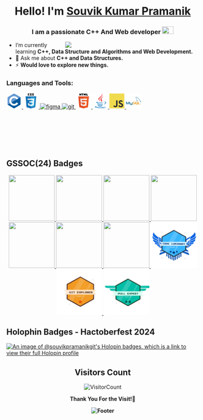 <h1 align="center"> Hello! I'm <a href="https://github.com/souvikpramanikgit">Souvik Kumar Pramanik </a> </h1>
<h3 align="center">I am a passionate C++ And Web developer <img src="https://user-images.githubusercontent.com/74038190/212284087-bbe7e430-757e-4901-90bf-4cd2ce3e1852.gif" width="30" height="20">
</h3>


<img align="right" src="https://user-images.githubusercontent.com/74038190/229223263-cf2e4b07-2615-4f87-9c38-e37600f8381a.gif" width="350"> 

- I’m currently learning **C++, Data Structure and Algorithms and Web Development.** 
- 💬 Ask me about **C++ and Data Structures.**
- ⚡ **Would love to explore new things.**
  
<h3 align="left">Languages and Tools:</h3>
<p align="left"> 
    <a href="https://www.cprogramming.com/" target="_blank" rel="noreferrer"> <img src="https://raw.githubusercontent.com/devicons/devicon/master/icons/c/c-original.svg" alt="c" width="40" height="40"/> </a> 
    <a href="https://www.w3schools.com/css/" target="_blank" rel="noreferrer"> <img src="https://raw.githubusercontent.com/devicons/devicon/master/icons/css3/css3-original-wordmark.svg" alt="css3" width="40" height="40"/> </a> 
    <a href="https://www.figma.com/" target="_blank" rel="noreferrer"> <img src="https://www.vectorlogo.zone/logos/figma/figma-icon.svg" alt="figma" width="40" height="40"/> </a> 
    <a href="https://git-scm.com/" target="_blank" rel="noreferrer"> <img src="https://www.vectorlogo.zone/logos/git-scm/git-scm-icon.svg" alt="git" width="40" height="40"/> </a> 
    <a href="https://www.w3.org/html/" target="_blank" rel="noreferrer"> <img src="https://raw.githubusercontent.com/devicons/devicon/master/icons/html5/html5-original-wordmark.svg" alt="html5" width="40" height="40"/> </a> 
    <a href="https://www.java.com" target="_blank" rel="noreferrer"> <img src="https://raw.githubusercontent.com/devicons/devicon/master/icons/java/java-original.svg" alt="java" width="40" height="40"/> </a> 
    <a href="https://developer.mozilla.org/en-US/docs/Web/JavaScript" target="_blank" rel="noreferrer"> <img src="https://raw.githubusercontent.com/devicons/devicon/master/icons/javascript/javascript-original.svg" alt="javascript" width="40" height="40"/> </a> 
    <a href="https://www.mysql.com/" target="_blank" rel="noreferrer"> <img src="https://raw.githubusercontent.com/devicons/devicon/master/icons/mysql/mysql-original-wordmark.svg" alt="mysql" width="40" height="40"/> </a> 
    <a href="https://www.sqlite.org/" target="_blank" rel="noreferrer"> </a>
</p>

<br> <br>
<br> <br> <br>

## GSSOC(24) Badges 
<div style='display:flex; align-items:center; gap: 10px;' align='center'><a href="https://gssoc.girlscript.tech/leaderboard">
    <img src="https://raw.githubusercontent.com/GSSoC24/Postman-Challenge/main/docs/assets/Postman%20White.png" width="120px" height="120px" />
    <img src="https://raw.githubusercontent.com/GSSoC24/Postman-Challenge/main/docs/assets/1.png" width="120px" height="120px" />
    <img src="https://raw.githubusercontent.com/GSSoC24/Postman-Challenge/main/docs/assets/2.png" width="120px" height="120px" />
    <img src="https://raw.githubusercontent.com/GSSoC24/Postman-Challenge/main/docs/assets/3.png" width="120px" height="120px" />
    <img src="https://raw.githubusercontent.com/GSSoC24/Postman-Challenge/main/docs/assets/4.png" width="120px" height="120px" />
    <img src="https://raw.githubusercontent.com/GSSoC24/Postman-Challenge/main/docs/assets/5.png" width="120px" height="120px" />
    <img src="https://raw.githubusercontent.com/GSSoC24/Postman-Challenge/main/docs/assets/6.png" width="120px" height="120px" />
    <img src="https://raw.githubusercontent.com/GSSoC24/Contributor/refs/heads/main/assets/Code%20Luminary.png" width="120px" height="120px" />
    <img src="https://raw.githubusercontent.com/GSSoC24/Contributor/refs/heads/main/assets/Git%20Explorer.png" width="120px" height="120px" />
    <img src="https://raw.githubusercontent.com/GSSoC24/Contributor/refs/heads/main/assets/Pull%20Expert.png" width="120px" height="120px" />
  </a>
</div>

## Holophin Badges - Hactoberfest 2024 
[![An image of @souvikpramanikgit's Holopin badges, which is a link to view their full Holopin profile](https://holopin.me/souvikpramanikgit)](https://holopin.io/@souvikpramanikgit)

<p>
    <h2 align="center">Visitors Count</h2>
    <p align="center">
      <img src="https://profile-counter.glitch.me/souvikpramanikgit/count.svg" alt="VisitorCount">
    </p>
</p>


<p align="center">
  <b>Thank You For the Visit!🌟<b>
</p>


<p align="center">
  <img src="https://capsule-render.vercel.app/api?type=waving&color=gradient&height=60&section=footer" alt="Footer"/>
</p>
